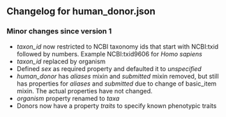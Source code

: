 ## Changelog for human_donor.json

### Minor changes since version 1

* *taxon_id* now restricted to NCBI taxonomy ids that start with NCBI:txid followed by numbers. Example NCBI:txid9606 for *Homo sapiens*
* *taxon_id* replaced by organism
* Defined *sex* as required property and defaulted it to *unspecified*
* *human_donor* has *aliases* mixin and *submitted* mixin removed, but still has properties for *aliases* and *submitted* due to change of basic_item mixin.  The actual properties have not changed.
* *organism* property renamed to *taxa*
* Donors now have a property *traits* to specify known phenotypic traits
